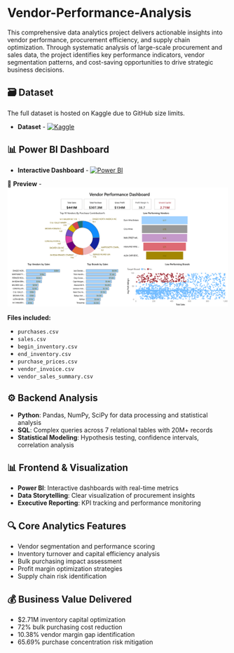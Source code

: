 # Vendor-Performance-Analysis

This comprehensive data analytics project delivers actionable insights into vendor performance, procurement efficiency, and supply chain optimization. Through systematic analysis of large-scale procurement and sales data, the project identifies key performance indicators, vendor segmentation patterns, and cost-saving opportunities to drive strategic business decisions.

## 🗃️ Dataset
The full dataset is hosted on Kaggle due to GitHub size limits.
- **Dataset** - [![Kaggle](https://img.shields.io/badge/Kaggle-Dataset-blue?logo=kaggle)](https://www.kaggle.com/datasets/harshmadhavan/vendor-performance-analysis)

## 📊 Power BI Dashboard
- **Interactive Dashboard** - [![Power BI](https://img.shields.io/badge/Power_BI-Dashboard-F2C811?logo=powerbi)](https://app.powerbi.com/view?r=eyJrIjoiNWU1M2ZhN2UtNDA4OC00OTg3LTliMWYtY2YxZGQyMTY3NTRhIiwidCI6ImM2ZTU0OWIzLTVmNDUtNDAzMi1hYWU5LWQ0MjQ0ZGM1YjJjNCJ9)

📸 **Preview** - ![image alt](https://github.com/Satyam24/Vendor-Performance-Analysis/blob/d9d2515190c68839995158624114de9e22936f3d/vendor_dashboard.png)

**Files included:**
- `purchases.csv`
- `sales.csv` 
- `begin_inventory.csv`
- `end_inventory.csv`
- `purchase_prices.csv`
- `vendor_invoice.csv`
- `vendor_sales_summary.csv`

## ⚙️ Backend Analysis
- **Python**: Pandas, NumPy, SciPy for data processing and statistical analysis
- **SQL**: Complex queries across 7 relational tables with 20M+ records
- **Statistical Modeling**: Hypothesis testing, confidence intervals, correlation analysis

## 📊 Frontend & Visualization
- **Power BI**: Interactive dashboards with real-time metrics
- **Data Storytelling**: Clear visualization of procurement insights
- **Executive Reporting**: KPI tracking and performance monitoring

## 🔍 Core Analytics Features
- Vendor segmentation and performance scoring
- Inventory turnover and capital efficiency analysis
- Bulk purchasing impact assessment
- Profit margin optimization strategies
- Supply chain risk identification

## 💰 Business Value Delivered
- $2.71M inventory capital optimization
- 72% bulk purchasing cost reduction
- 10.38% vendor margin gap identification
- 65.69% purchase concentration risk mitigation
